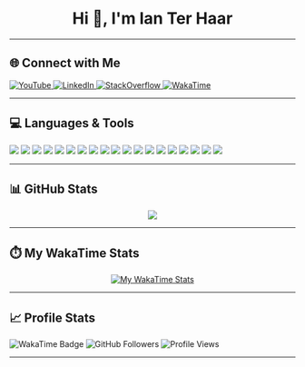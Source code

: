 <!-- Profile README -->

<h1 align="center">Hi 👋, I'm Ian Ter Haar</h1>

---

## 🌐 Connect with Me
<p align="left">
  <a href="https://youtube.com/@ianterhaar" target="_blank">
    <img src="https://img.shields.io/badge/YouTube-%23FF0000.svg?logo=YouTube&logoColor=white" alt="YouTube"/>
  </a>
  <a href="https://linkedin.com/in/iterhaar" target="_blank">
    <img src="https://img.shields.io/badge/LinkedIn-%230077B5.svg?logo=linkedin&logoColor=white" alt="LinkedIn"/>
  </a>
  <a href="https://stackoverflow.com/users/25607915" target="_blank">
    <img src="https://img.shields.io/badge/-Stackoverflow-FE7A16?logo=stack-overflow&logoColor=white" alt="StackOverflow"/>
  </a>
  <a href="https://wakatime.com/@IanTerHaar" target="_blank">
    <img src="https://img.shields.io/badge/WakaTime-000000?logo=wakatime&logoColor=white" alt="WakaTime"/>
  </a>
</p>

---

## 💻 Languages & Tools
<p>
  <img src="https://img.shields.io/badge/java-%23ED8B00.svg?style=for-the-badge&logo=openjdk&logoColor=white"/>
  <img src="https://img.shields.io/badge/kotlin-%237F52FF.svg?style=for-the-badge&logo=kotlin&logoColor=white"/>
  <img src="https://img.shields.io/badge/c%23-%23239120.svg?style=for-the-badge&logo=csharp&logoColor=white"/>
  <img src="https://img.shields.io/badge/.NET-5C2D91?style=for-the-badge&logo=.net&logoColor=white"/>
  <img src="https://img.shields.io/badge/typescript-%23007ACC.svg?style=for-the-badge&logo=typescript&logoColor=white"/>
  <img src="https://img.shields.io/badge/node.js-6DA55F?style=for-the-badge&logo=node.js&logoColor=white"/>
  <img src="https://img.shields.io/badge/angular-%23DD0031.svg?style=for-the-badge&logo=angular&logoColor=white"/>
  <img src="https://img.shields.io/badge/html5-%23E34F26.svg?style=for-the-badge&logo=html5&logoColor=white"/>
  <img src="https://img.shields.io/badge/css3-%231572B6.svg?style=for-the-badge&logo=css3&logoColor=white"/>
  <img src="https://img.shields.io/badge/php-%23777BB4.svg?style=for-the-badge&logo=php&logoColor=white"/>
  <img src="https://img.shields.io/badge/mysql-4479A1.svg?style=for-the-badge&logo=mysql&logoColor=white"/>
  <img src="https://img.shields.io/badge/sqlite-%2307405e.svg?style=for-the-badge&logo=sqlite&logoColor=white"/>
  <img src="https://img.shields.io/badge/Microsoft%20SQL%20Server-CC2927?style=for-the-badge&logo=microsoft%20sql%20server&logoColor=white"/>
  <img src="https://img.shields.io/badge/git-%23F05033.svg?style=for-the-badge&logo=git&logoColor=white"/>
  <img src="https://img.shields.io/badge/markdown-%23000000.svg?style=for-the-badge&logo=markdown&logoColor=white"/>
  <img src="https://img.shields.io/badge/Postman-FF6C37?style=for-the-badge&logo=postman&logoColor=white"/>
  <img src="https://img.shields.io/badge/-Swagger-%23Clojure?style=for-the-badge&logo=swagger&logoColor=white"/>
  <img src="https://img.shields.io/badge/adobe%20photoshop-%2331A8FF.svg?style=for-the-badge&logo=adobe%20photoshop&logoColor=white"/>
  <img src="https://img.shields.io/badge/Adobe%20Premiere%20Pro-9999FF.svg?style=for-the-badge&logo=Adobe%20Premiere%20Pro&logoColor=white"/>
</p>

---

## 📊 GitHub Stats
<p align="center">
  <img src="https://github-readme-streak-stats.herokuapp.com/?user=IanTerHaar&theme=github_dark_dimmed&hide_border=false"/>
</p>

---

## ⏱️ My WakaTime Stats
<p align="center">
  <a href="https://wakatime.com/@IanTerHaar">
    <img src="https://wakatime.com/share/@IanTerHaar/95b1209e-6f06-4c29-b54f-8b4c31007fd2.svg" alt="My WakaTime Stats"/>
  </a>
</p>

---

## 📈 Profile Stats
<p align="left">
  <img src="https://wakatime.com/badge/user/35ff3bf9-b3af-446e-8dcb-7e1ab982b51c.svg" alt="WakaTime Badge"/>
  <img src="https://img.shields.io/github/followers/IanTerHaar?label=Followers&style=social?style=plastic" alt="GitHub Followers"/>
  <img src="https://komarev.com/ghpvc/?username=IanTerHaar" alt="Profile Views"/>
</p>

---

<!-- Proudly created with GPRM ( https://gprm.itsvg.in ) -->
